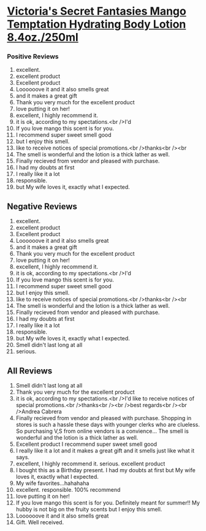 # [Victoria&#x27;s Secret Fantasies Mango Temptation Hydrating Body Lotion 8.4oz./250ml](https://products.checkmycream.com/products/Victoria&#x27;s-Secret-Fantasies-Mango-Temptation-Hydrating-Body-Lotion-8.4oz.250ml.html)

### Positive Reviews

<ol>
      <li>excellent.</li>
      <li>excellent product</li>
      <li>Excellent product</li>
      <li>Loooooove it and it also smells great</li>
      <li>and it makes a great gift</li>
      <li>Thank you very much for the excellent product</li>
      <li>love putting it on her!</li>
      <li>excellent, I highly recommend it.</li>
      <li>it is ok, according to my spectations.&lt;br /&gt;I&#x27;d</li>
      <li>If you love mango this scent is for you.</li>
      <li>I recommend super sweet smell good</li>
      <li>but I enjoy this smell.</li>
      <li>like to receive notices of special promotions.&lt;br /&gt;thanks&lt;br /&gt;&lt;br</li>
      <li>The smell is wonderful and the lotion is a thick lather as well.</li>
      <li>Finally recieved from vendor and pleased with purchase.</li>
      <li>I had my doubts at first</li>
      <li>I really like it a lot</li>
      <li>responsible.</li>
      <li>but My wife loves it, exactly what I expected.</li>
</ol>


<h2>Negative Reviews</h2>
<ol>
<li> excellent.</li>
<li> excellent product</li>
<li> Excellent product</li>
<li> Loooooove it and it also smells great</li>
<li> and it makes a great gift</li>
<li> Thank you very much for the excellent product</li>
<li> love putting it on her!</li>
<li> excellent, I highly recommend it.</li>
<li> it is ok, according to my spectations.&lt;br /&gt;I&#x27;d</li>
<li> If you love mango this scent is for you.</li>
<li> I recommend super sweet smell good</li>
<li> but I enjoy this smell.</li>
<li> like to receive notices of special promotions.&lt;br /&gt;thanks&lt;br /&gt;&lt;br</li>
<li> The smell is wonderful and the lotion is a thick lather as well.</li>
<li> Finally recieved from vendor and pleased with purchase.</li>
<li> I had my doubts at first</li>
<li> I really like it a lot</li>
<li> responsible.</li>
<li> but My wife loves it, exactly what I expected.</li>
<li> Smell didn&#x27;t last long at all</li>
<li> serious.</li>
</ol>

<h2>All Reviews</h2>

<ol>
    <li> Smell didn&#x27;t last long at all</li>
    <li> Thank you very much for the excellent product</li>
    <li> it is ok, according to my spectations.&lt;br /&gt;I&#x27;d like to receive notices of special promotions.&lt;br /&gt;thanks&lt;br /&gt;&lt;br /&gt;best regards&lt;br /&gt;&lt;br /&gt;Andrea Cabrera</li>
    <li> Finally recieved from vendor and pleased with purchase. Shopping in stores is such a hassle these days with younger clerks who are clueless. So purchasing V,S from online vendors is a convience... The smell is wonderful and the lotion is a thick lather as well.</li>
    <li> Excellent product I recommend super sweet smell good</li>
    <li> I really like it a lot and it makes a great gift and it smells just like what it says.</li>
    <li> excellent, I highly recommend it. serious. excellent product</li>
    <li> I bought this as a Birthday present. I had my doubts at first but My wife loves it, exactly what I expected.</li>
    <li> My wife favorites...hahahaha</li>
    <li> excellent. responsible. 100% recommend</li>
    <li> love putting it on her!</li>
    <li> If you love mango this scent is for you. Definitely meant for summer!! My hubby is not big on the fruity scents but I enjoy this smell.</li>
    <li> Loooooove it and it also smells great</li>
    <li> Gift.  Well received.</li>
</ol>




